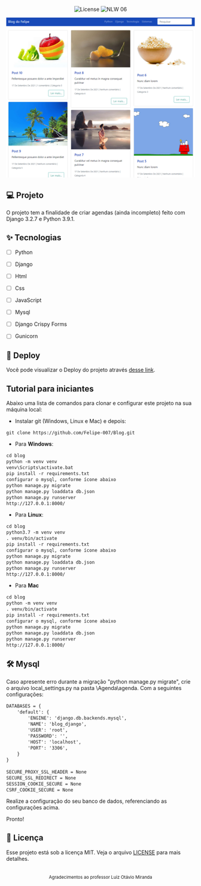 
<p align="center">
  <img alt="License" src="https://img.shields.io/static/v1?label=license&message=MIT&color=E51C44&labelColor=0A1033">

 <img src="https://img.shields.io/static/v1?label=NLW&message=06&color=E51C44&labelColor=0A1033" alt="NLW 06" />
</p>


![cover](.github/cover.png?style=flat)


## 💻 Projeto
O projeto tem a finalidade de criar agendas (ainda incompleto) feito com Django 3.2.7 e Python 3.9.1.

## ✨ Tecnologias

-   [ ] Python
-   [ ] Django
-   [ ] Html
-   [ ] Css
-   [ ] JavaScript
-   [ ] Mysql
-   [ ] Django Crispy Forms
-   [ ] Gunicorn


## 🔖 Deploy

Você pode visualizar o Deploy do projeto através [desse link](https://github.com/Felipe-007/Blog.git).


## Tutorial para iniciantes

Abaixo uma lista de comandos para clonar e configurar este projeto na sua 
máquina local:

- Instalar git (Windows, Linux e Mac) e depois:

```
git clone https://github.com/Felipe-007/Blog.git
```

- Para **Windows**:

```
cd blog
python -m venv venv
venv\Scripts\activate.bat
pip install -r requirements.txt
configurar o mysql, conforme ícone abaixo
python manage.py migrate
python manage.py loaddata db.json
python manage.py runserver
http://127.0.0.1:8000/

```

- Para **Linux**:

```
cd blog
python3.7 -m venv venv
. venv/bin/activate
pip install -r requirements.txt
configurar o mysql, conforme ícone abaixo
python manage.py migrate
python manage.py loaddata db.json
python manage.py runserver
http://127.0.0.1:8000/
```

- Para **Mac**

```
cd blog
python -m venv venv
. venv/bin/activate
pip install -r requirements.txt
configurar o mysql, conforme ícone abaixo
python manage.py migrate
python manage.py loaddata db.json
python manage.py runserver
http://127.0.0.1:8000/
```

## :hammer_and_wrench: Mysql 
Caso apresente erro durante a migração "python manage.py migrate", crie o arquivo local_settings.py na pasta \Agenda\agenda.
Com a seguintes configurações:

```
DATABASES = {
    'default': {
        'ENGINE': 'django.db.backends.mysql',
        'NAME': 'blog_django',
        'USER': 'root',
        'PASSWORD': '',
        'HOST': 'localhost',
        'PORT': '3306',
    }
}

SECURE_PROXY_SSL_HEADER = None
SECURE_SSL_REDIRECT = None
SESSION_COOKIE_SECURE = None
CSRF_COOKIE_SECURE = None
```
Realize a configuração do seu banco de dados, referenciando as configurações acima.

Pronto!


## 📄 Licença

Esse projeto está sob a licença MIT. Veja o arquivo [LICENSE](LICENSE.md) para mais detalhes.

<br />

<div align="center">
  <small>Agradecimentos ao professor Luiz Otávio Miranda</small>  
</div>
